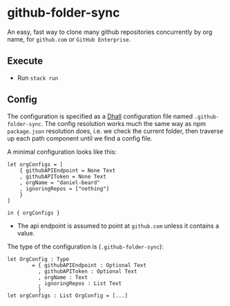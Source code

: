# github-folder-sync

An easy, fast way to clone many github repositories concurrently by org name, for `github.com` or `GitHub Enterprise`.

## Execute  

* Run `stack run`

## Config

The configuration is specified as a [Dhall](https://learnxinyminutes.com/docs/dhall/) configuration file named `.github-folder-sync`. The config resolution works much the same way as npm `package.json` resolution does, i.e. we check the current folder, then traverse up each path component until we find a config file.

A minimal configuration looks like this:

```dhall
let orgConfigs = [
    { githubAPIEndpoint = None Text
    , githubAPIToken = None Text
    , orgName = "daniel-beard" 
    , ignoringRepos = ["nothing"]
    } 
]

in { orgConfigs }
```

- The api endpoint is assumed to point at `github.com` unless it contains a value.

The type of the configuration is (`.github-folder-sync`):

```dhall
let OrgConfig : Type
        = { githubAPIEndpoint : Optional Text
          , githubAPIToken : Optional Text
          , orgName : Text 
          , ignoringRepos : List Text
          }
let orgConfigs : List OrgConfig = [...]
```
